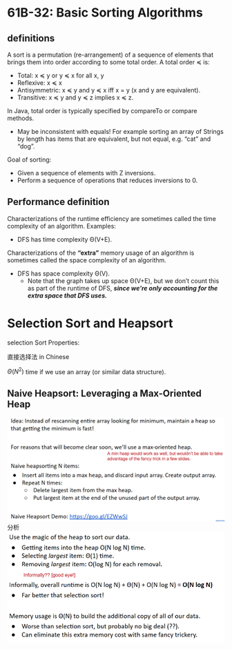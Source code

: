 # 61B-32: Basic Sorting Algorithms

## definitions
A sort is a permutation (re-arrangement) of a sequence of elements that brings them into order according to some total order. A total order ≼ is:
- Total: x ≼ y or y ≼ x for all x, y
- Reflexive: x ≼ x
- Antisymmetric: x ≼ y and y ≼ x iff x = y (x and y are equivalent).
- Transitive: x ≼ y and y ≼ z implies x ≼ z.

In Java, total order is typically specified by compareTo or compare methods.
- May be inconsistent with equals! For example sorting an array of Strings by length has items that are equivalent, but not equal, e.g. “cat” and “dog”.

Goal of sorting:
- Given a sequence of elements with Z inversions.
- Perform a sequence of operations that reduces inversions to 0.

## Performance definition
Characterizations of the runtime efficiency are sometimes called the time complexity of an algorithm. Examples:
- DFS has time complexity Θ(V+E).

Characterizations of the **“extra”** memory usage of an algorithm is sometimes called the space complexity of an algorithm.
- DFS has space complexity Θ(V).
  - Note that the graph takes up space Θ(V+E), but we don’t count this as part of the runtime of DFS, ***since we’re only accounting for the extra space that DFS uses.***

# Selection Sort and Heapsort
selection Sort Properties: 

直接选择法 in Chinese

$Θ(N^2)$ time if we use an array (or similar data structure).

## Naive Heapsort: Leveraging a Max-Oriented Heap
![alt text](image.png)
分析
![alt text](image-1.png)

